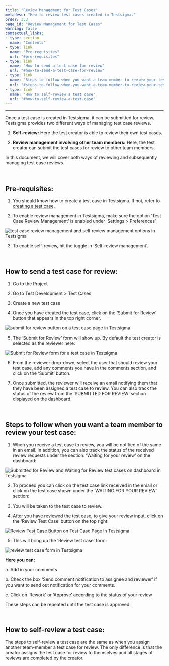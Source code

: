 ```yaml
---
title: "Review Management for Test Cases"
metadesc: "How to review test cases created in Testsigma."
order: 3.3
page_id: "Review Management for Test Cases"
warning: false
contextual_links:
- type: section
  name: "Contents"
- type: link
  name: "Pre-requisites"
  url: "#pre-requisites"
- type: link
  name: "How to send a test case for review"
  url: "#how-to-send-a-test-case-for-review"
- type: link
  name: "Steps to follow when you want a team member to review your test case"
  url: "#steps-to-follow-when-you-want-a-team-member-to-review-your-test-case"
- type: link
  name: "How to self-review a test case"
  url: "#how-to-self-review-a-test-case"    
---
```


---


Once a test case is created in Testsigma, it can be submitted for review. Testsigma provides two different ways of managing test case reviews.

1. **Self-review:** Here the test creator is able to review their own test cases.
   
2. **Review management involving other team members:** Here, the test creator can submit the test cases for review to other team members.

In this document, we will cover both ways of reviewing and subsequently managing test case reviews.

&emsp;

## **Pre-requisites:**
1. You should know how to create a test case in Testsigma. If not, refer to [creating a test case](https://testsigma.com/docs/test-cases/manage/add-edit-delete/).
   
2. To enable review management in Testsigma, make sure the option ‘Test Case Review Management’  is enabled under ‘Settings > Preferences’

![ test case review management and self review management options in Testsigma](https://docs.testsigma.com/images/test-cases-review-management/test-case-review-management-self-review-management-options-testsigma.png)

3.  To enable self-review, hit the toggle in ‘Self-review management’.

&emsp;

## **How to send a test case for review:**
1. Go to the Project
   
2. Go to Test Development > Test Cases
   
3. Create a new test case
   
4. Once you have created the test case, click on the ‘Submit for Review’ button that appears in the top right corner.

![submit for review button on a test case page in Testsigma](https://docs.testsigma.com/images/test-cases-review-management/submit-for-review-button-test-case-page-testsigma.png)

5. The ‘Submit for Review’ form will show up. By default the test creator is selected as the reviewer here:

![Submit for Review form for a test case in Testsigma](https://docs.testsigma.com/images/test-cases-review-management/submit-for-review-form-test-case-Testsigma.png)

6. From the reviewer drop-down, select the user that should review your test case, add any comments you have in the comments section, and click on the ‘Submit’ button.

7. Once submitted, the reviewer will receive an email notifying them that they have been assigned a test case to review. You can also track the status of the review from the ‘SUBMITTED FOR REVIEW’ section displayed on the dashboard. 

&emsp;

## **Steps to follow when you want a team member to review your test case:**
1. When you receive a test case to review, you will be notified of the same in an email. In addition, you can also track the status of the received review requests under the section: ‘Waiting for your review’ on the dashboard:

![Submitted for Review and Waiting for Review test cases on dashboard in Testsigma](https://docs.testsigma.com/images/test-cases-review-management/submitted-for-review-waiting-for-review-test-cases-dashboard-testsigma.png)

2. To proceed you can click on the test case link received in the email or click on the test case shown under the ‘WAITING FOR YOUR REVIEW’ section:

3. You will be taken to the test case to review.
   
4. After you have reviewed the test case, to give your review input, click on the ‘Review Test Case’ button on the top right: 

![Review Test Case Button on Test Case Page in Testsigma](https://docs.testsigma.com/images/test-cases-review-management/review-test-case-button-test-case-page-testsigma.png)

5. This will bring up the ‘Review test case’ form:

![review test case form in Testsigma](https://docs.testsigma.com/images/test-cases-review-management/review-test-case-form-Testsigma.png)


**Here you can:**

a. Add in your comments

b. Check the box ‘Send comment notification to assignee and reviewer’ if you want to send out notification for your comments.

c. Click on ‘Rework’ or ‘Approve’ according to the status of your review

These steps can be repeated until the test case is approved.

&emsp;

## **How to self-review a test case:**
The steps to self-review a test case are the same as when you assign another team-member a test case for review. The only difference is that the creator assigns the test case for review to themselves and all stages of reviews are completed by the creator.


